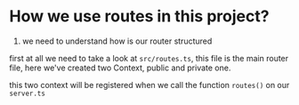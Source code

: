 # How we use routes in this project?

1. we need to understand how is our router structured

first at all we need to take a look at `src/routes.ts`, this file is the main router file, here we've created two Context, public and private one.

this two context will be registered when we call the function `routes()` on our `server.ts`
